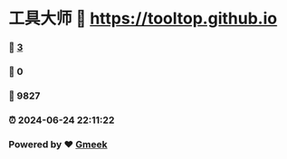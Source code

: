 # 工具大师 :link: https://tooltop.github.io 
### :page_facing_up: [3](https://tooltop.github.io/tag.html) 
### :speech_balloon: 0 
### :hibiscus: 9827 
### :alarm_clock: 2024-06-24 22:11:22 
### Powered by :heart: [Gmeek](https://github.com/Meekdai/Gmeek)
